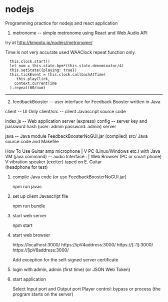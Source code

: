 # nodejs

Programming practice for nodejs and react application

1. metronome -- simple metronome using React and Web Audio API

try at http://kmgoto.jp/nodejs/metronome/

Time is not very accurate used WAAClock repeat function only.

      this.clock.start()
      let num = this.state.bpm*(this.state.denominator/4)
      this.setState({playing: true})
      this.tickEvent = this.clock.callbackAtTime(
         this.playClick,
        context.currentTime
      ).repeat(60/num) 

-----------------------
2. feedbackBooster -- user interface for Feedback Booster written in Java

client -- UI Only
   client/src -- client Javascript source code

index.js -- Web application server (express) 
  config -- server key and password hash (user: admin password: admin)
  server

java -- Java module
  FeedbackBoosterNoGUI.jar (compiled)
  src/ Java source code and Makefile

How To Use
                                                        Guitar amp
                                                          microphone
                                                            |
                                                            V
PC (Linux/Windows etc.) with Java VM (java command) -- audio Interface
            :                                               |
        Web Browser (PC or smart phone)                     V
                                                         vibration speaker
                                                          (exciter)
                                                        taped on E. Guitar  
                                                        (headphone for test)

1) compile Java code (or use FeedbackBoosterNoGUI.jar)

   npm run javac

2) set up client Javascript file
 
   npm run bundle

3) start web server

   npm start

4) start web browser 

   https://localhost:3000/
   https://ipV4address:3000/
   https://[::1]:3000/
   https://[ipV6address:3000/

   Add exception for the self-signed server certificate

5) login with admin, admin (first time) 
   (or JSON Web Token)

6) start application

   Select Input port and Output port
   Player control: bypass or process (the program starts on the server)


